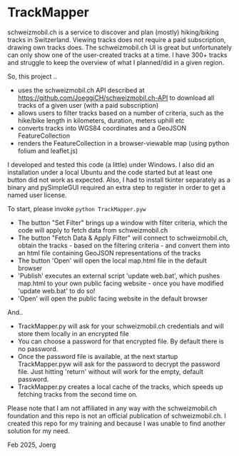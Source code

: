 # TrackMapper
schweizmobil.ch is a service to discover and plan (mostly) hiking/biking tracks in Switzerland. Viewing tracks does not require a paid subscription, drawing own tracks does. The schweizmobil.ch UI is great but unfortunately can only show one of the user-created tracks at a time. I have 300+ tracks and struggle to keep the overview of what I planned/did in a given region.

So, this project ..
* uses the schweizmobil.ch API described at https://github.com/JoeggiCH/schweizmobil.ch-API to download all tracks of a given user (with a paid subscription)
* allows users to filter tracks based on a number of criteria, such as the hike/bike length in kilometers, duration, meters uphill etc
* converts tracks into WGS84 coordinates and a GeoJSON FeatureCollection
* renders the FeatureCollection in a browser-viewable map (using python folium and leaflet.js)

I developed and tested this code (a little) under Windows. 
I also did an installation under a local Ubuntu and the code started but at least one button did not work as expected. Also, I had to install tkinter separately as a binary and pySimpleGUI required an extra step to register in order to get a named user license.

To start, please invoke ```python TrackMapper.pyw```
- The button "Set Filter" brings up a window with filter criteria, which the code will apply to fetch data from schweizmobil.ch
- The button "Fetch Data & Apply Filter" will connect to schweizmobil.ch, obtain the tracks - based on the filtering criteria - and convert them into an html file containing GeoJSON representations of the tracks
- The button 'Open' will open the local map.html file in the default browser
- 'Publish' executes an external script 'update web.bat', which pushes map.html to your own public facing website - once you have modified 'update web.bat' to do so!
- 'Open' will open the public facing website in the default browser


And..
- TrackMapper.py will ask for your schweizmobil.ch credentials and will store them locally in an encrypted file
- You can choose a password for that encrypted file. By default there is no password.
- Once the password file is available, at the next startup TrackMapper.pyw will ask for the password to decrypt the password file. Just hitting 'return' without will work for the empty, default password.
- TrackMapper.py creates a local cache of the tracks, which speeds up fetching tracks from the second time on.

Please note that I am not affiliated in any way with the schweizmobil.ch foundation and this repo is not an official publication of schweizmobil.ch. I created this repo for my training and because I was unable to find another solution for my need.

Feb 2025, Joerg
